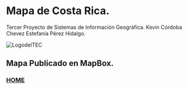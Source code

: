 # Mapa de Costa Rica.
Tercer Proyecto de Sistemas de Información Geográfica. Kevin Córdoba Chevez Estefanía Pérez Hidalgo.

![LogodelTEC](/MapaProyecto3SIG_Pages/docs/assets/images/logo_tec.jpg)

## Mapa Publicado en MapBox.

### [HOME](./README.md)
